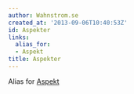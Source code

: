 ```yaml
---
author: Wahnstrom.se
created_at: '2013-09-06T10:40:53Z'
id: Aspekter
links:
  alias_for:
  - Aspekt
title: Aspekter
---
```


Alias for [Aspekt]

  [Aspekt]: Aspekt